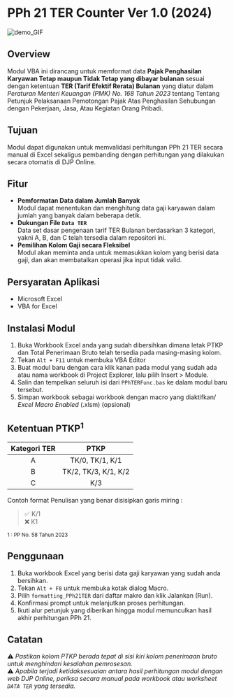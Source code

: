 # PPh 21 TER Counter Ver 1.0 (2024)

![demo_GIF](https://github.com/user-attachments/assets/308af62b-3c1c-42f0-9428-6f16b77b83d9)
## Overview
Modul VBA ini dirancang untuk memformat data **Pajak Penghasilan Karyawan Tetap maupun Tidak Tetap yang dibayar bulanan** sesuai dengan ketentuan **TER (Tarif Efektif Rerata) Bulanan** yang diatur dalam *Peraturan Menteri Keuangan (PMK) No. 168 Tahun 2023* tentang Tentang Petunjuk Pelaksanaan Pemotongan Pajak Atas Penghasilan Sehubungan dengan Pekerjaan, Jasa, Atau Kegiatan Orang Pribadi.
## Tujuan
Modul dapat digunakan untuk memvalidasi perhitungan PPh 21 TER secara manual di Excel sekaligus pembanding dengan perhitungan yang dilakukan secara otomatis di DJP Online.
## Fitur
- **Pemformatan Data dalam Jumlah Banyak**  
Modul dapat menentukan dan menghitung data gaji karyawan dalam jumlah yang banyak dalam beberapa detik. 
- **Dukungan File `Data TER`**  
Data set dasar pengenaan tarif TER Bulanan berdasarkan 3 kategori, yakni A, B, dan C telah tersedia dalam repositori ini.
- **Pemilihan Kolom Gaji secara Fleksibel**  
Modul akan meminta anda untuk memasukkan kolom yang berisi data gaji, dan akan membatalkan operasi jika input tidak valid.
## Persyaratan Aplikasi
- Microsoft Excel
- VBA for Excel
## Instalasi Modul
1. Buka Workbook Excel anda yang sudah dibersihkan dimana letak PTKP dan Total Penerimaan Bruto telah tersedia pada masing-masing kolom.
2. Tekan `Alt + F11` untuk membuka VBA Editor
3. Buat modul baru dengan cara klik kanan pada modul yang sudah ada atau nama workbook di Project Explorer, lalu pilih Insert > Module.
4. Salin dan tempelkan seluruh isi dari `PPhTERFunc.bas` ke dalam modul baru tersebut.
5. Simpan workbook sebagai workbook dengan macro yang diaktifkan/ *Excel Macro Enabled* (.xlsm) (opsional)
## Ketentuan PTKP<sup>1</sup> 
| Kategori  TER | PTKP                  |
|:-------------:|:---------------------:|
| A             | TK/0, TK/1, K/1       |
| B             | TK/2, TK/3, K/1, K/2  |
| C             | K/3                   |

Contoh format Penulisan yang benar disisipkan garis miring :  
> ✅ K/1  
❌ K1

<sub> 1 : PP No. 58 Tahun 2023 </sub>
## Penggunaan
1. Buka workbook Excel yang berisi data gaji karyawan yang sudah anda bersihkan.
2. Tekan `Alt + F8` untuk membuka kotak dialog Macro.
3. Pilih `formatting_PPh21TER` dari daftar makro dan klik Jalankan (Run).
4. Konfirmasi prompt untuk melanjutkan proses perhitungan.
5. Ikuti alur petunjuk yang diberikan hingga modul memunculkan hasil akhir perhitungan PPh 21.
## Catatan
⚠️ *Pastikan kolom PTKP berada tepat di sisi kiri kolom penerimaan bruto untuk menghindari kesalahan pemrosesan.*  
⚠️ *Apabila terjadi ketidaksesuaian antara hasil perhitungan modul dengan web DJP Online, periksa secara manual pada workbook atau worksheet `DATA TER` yang tersedia.*